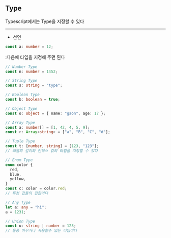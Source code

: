 ## Type

Typescript에서는 Type을 지정할 수 있다

<hr>

- 선언

```ts
const a: number = 12;
```

:다음에 타입을 지정해 주면 된다

```ts
// Number Type
const n: number = 1452;
```

```ts
// String Type
const s: string = "type";
```

```ts
// Boolean Type
const b: boolean = true;
```

```ts
// Object Type
const o: object = { name: "gaon", age: 17 };
```

```ts
// Array Type
const a: number[] = [1, 42, 4, 5, 9];
const r: Array<string> = ["a", "B", "C", "d"];
```

```ts
// Tuple Type
const t: [number, string] = [123, "123"];
// 배열의 길이와 인덱스 값의 타입을 지정할 수 있다
```

```ts
// Enum Type
enum color {
  red,
  blue,
  yellow,
}
const c: color = color.red;
// 특정 값들의 집합이다
```

```ts
// Any Type
let a: any = "hi";
a = 1231;
```

```ts
// Union Type
const u: string | number = 123;
// 둘중 아무거나 사용할수 있는 타입이다
```
